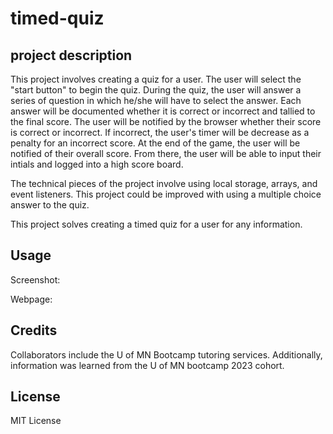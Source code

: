 # timed-quiz

## project description
This project involves creating a quiz for a user. The user will select the "start button" to begin the quiz. During the quiz, the user will answer a series of question in which he/she will have to select the answer. Each answer will be documented whether it is correct or incorrect and tallied to the final score. The user will be notified by the browser whether their score is correct or incorrect. If incorrect, the user's timer will be decrease as a penalty for an incorrect score. At the end of the game, the user will be notified of their overall score. From there, the user will be able to input their intials and logged into a high score board. 

The technical pieces of the project involve using local storage, arrays, and event listeners. This project could be improved with using a multiple choice answer to the quiz. 

This project solves creating a timed quiz for a user for any information.

## Usage

Screenshot:

Webpage:

## Credits

Collaborators include the U of MN Bootcamp tutoring services. Additionally, information was learned from the U of MN bootcamp 2023 cohort.

## License
MIT License